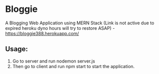 # Bloggie
A Blogging Web Application using MERN Stack (Link is not active due to expired heroku dyno hours will try to restore ASAP) - https://bloggie388.herokuapp.com/
<br>
## Usage:
1. Go to server and run nodemon server.js <br>
2. Then go to client and run npm start to start the application. <br>
